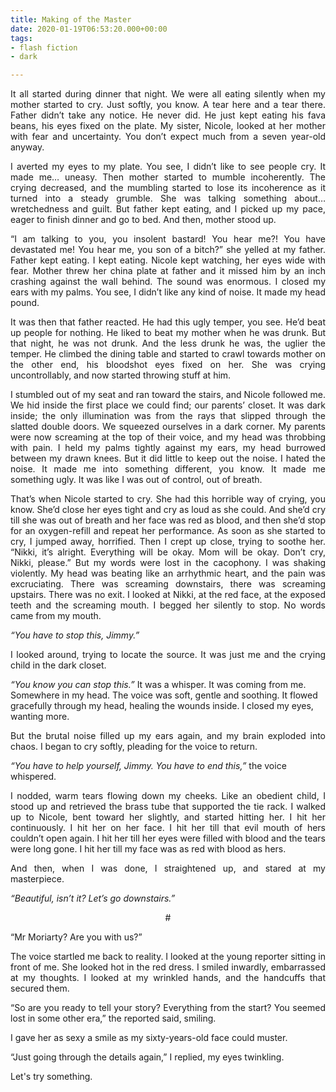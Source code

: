 ```yaml
---
title: Making of the Master
date: 2020-01-19T06:53:20.000+00:00
tags:
- flash fiction
- dark

---
```

<p style="text-align: justify;">
It all started during dinner that night. We were all eating silently when my mother started to cry. Just softly, you know. A tear here and a tear there. Father didn’t take any notice. He never did. He just kept eating his fava beans, his eyes fixed on the plate. My sister, Nicole, looked at her mother with fear and uncertainty. You don’t expect much from a seven year-old anyway.  
</p>
<p style="text-align: justify;">
I averted my eyes to my plate. You see, I didn’t like to see people cry. It made me… uneasy. Then mother started to mumble incoherently. The crying decreased, and the mumbling started to lose its incoherence as it turned into a steady grumble. She was talking something about… wretchedness and guilt. But father kept eating, and I picked up my pace, eager to finish dinner and go to bed. And then, mother stood up.  
</p>
<p style="text-align: justify;">
“I am talking to you, you insolent bastard! You hear me?! You have devastated me! You hear me, you son of a bitch?” she yelled at my father. Father kept eating. I kept eating. Nicole kept watching, her eyes wide with fear. Mother threw her china plate at father and it missed him by an inch crashing against the wall behind.
The sound was enormous. I closed my ears with my palms. You see, I didn’t like any kind of noise. It made my head pound.  
</p>
<p style="text-align: justify;">
It was then that father reacted. He had this ugly temper, you see. He’d beat up people for nothing. He liked to beat my mother when he was drunk. But that night, he was not drunk. And the less drunk he was, the uglier the temper. He climbed the dining table and started to crawl towards mother on the other end, his bloodshot eyes fixed on her. She was crying uncontrollably, and now started throwing stuff at him.  
</p>
<p style="text-align: justify;">
I stumbled out of my seat and ran toward the stairs, and Nicole followed me. We hid inside the first place we could find; our parents’ closet. It was dark inside; the only illumination was from the rays that slipped through the slatted double doors. We squeezed ourselves in a dark corner. My parents were now screaming at the top of their voice, and my head was throbbing with pain. I held my palms tightly against my ears, my head burrowed between my drawn knees. But it did little to keep out the noise. I hated the noise. It made me into something different, you know. It made me something ugly. It was like I was out of control, out of breath.  
</p>
<p style="text-align: justify;">
That’s when Nicole started to cry. She had this horrible way of crying, you know. She’d close her eyes tight and cry as loud as she could. And she’d cry till she was out of breath and her face was red as blood, and then she’d stop for an oxygen-refill and repeat her performance.
As soon as she started to cry, I jumped away, horrified. Then I crept up close, trying to soothe her. “Nikki, it’s alright. Everything will be okay. Mom will be okay. Don’t cry, Nikki, please.” But my words were lost in the cacophony. I was shaking violently. My head was beating like an arrhythmic heart, and the pain was excruciating. There was screaming downstairs, there was screaming upstairs. There was no exit. I looked at Nikki, at the red face, at the exposed teeth and the screaming mouth. I begged her silently to stop. No words came from my mouth.  
</p>

_“You have to stop this, Jimmy.”_

<p style="text-align: justify;">
I looked around, trying to locate the source. It was just me and the crying child in the dark closet.  
</p>

_“You know you can stop this.”_ It was a whisper. It was coming from me. Somewhere in my head. The voice was soft, gentle and soothing. It flowed gracefully through my head, healing the wounds inside. I closed my eyes, wanting more.

<p style="text-align: justify;">
But the brutal noise filled up my ears again, and my brain exploded into chaos. I began to cry softly, pleading for the voice to return.  
</p>

_“You have to help yourself, Jimmy. You have to end this,”_ the voice whispered.

<p style="text-align: justify;">
I nodded, warm tears flowing down my cheeks. Like an obedient child, I stood up and retrieved the brass tube that supported the tie rack. I walked up to Nicole, bent toward her slightly, and started hitting her. I hit her continuously. I hit her on her face. I hit her till that evil mouth of hers couldn’t open again. I hit her till her eyes were filled with blood and the tears were long gone. I hit her till my face was as red with blood as hers.  
</p>
<p style="text-align: justify;">
And then, when I was done, I straightened up, and stared at my masterpiece.  
</p>

_“Beautiful, isn’t it? Let’s go downstairs.”_

<p style="text-align: center;"> # </p>
<p style="text-align: justify;">
“Mr Moriarty? Are you with us?”  
</p>
<p style="text-align: justify;">
The voice startled me back to reality. I looked at the young reporter sitting in front of me. She
looked hot in the red dress. I smiled inwardly, embarrassed at my thoughts. I looked at my wrinkled
hands, and the handcuffs that secured them.  
</p>
<p style="text-align: justify;">
“So are you ready to tell your story? Everything from the start? You seemed lost in some other era,”
the reported said, smiling.  
</p>
<p style="text-align: justify;">
I gave her as sexy a smile as my sixty-years-old face could muster.  
</p>
<p style="text-align: justify;">
“Just going through the details again,” I replied, my eyes twinkling.
</p>

Let's try something.